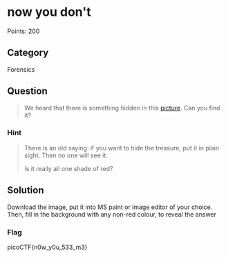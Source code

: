 # now you don't
Points: 200

## Category
Forensics

## Question
>We heard that there is something hidden in this [picture](files/nowYouDont.png). Can you find it? 

### Hint
>There is an old saying: if you want to hide the treasure, put it in plain sight. Then no one will see it.
>
>Is it really all one shade of red?

## Solution
Download the image, put it into MS paint or image editor of your choice. Then, fill in the background with any non-red colour, to reveal the answer

### Flag
picoCTF{n0w_y0u_533_m3}
